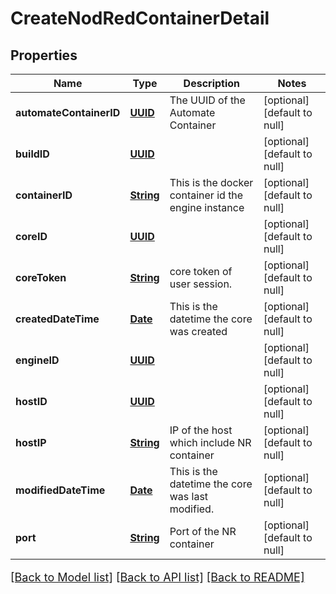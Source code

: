 # CreateNodRedContainerDetail
## Properties

Name | Type | Description | Notes
------------ | ------------- | ------------- | -------------
**automateContainerID** | [**UUID**](UUID.md) | The UUID of the Automate Container | [optional] [default to null]
**buildID** | [**UUID**](UUID.md) |  | [optional] [default to null]
**containerID** | [**String**](string.md) | This is the docker container id the engine instance | [optional] [default to null]
**coreID** | [**UUID**](UUID.md) |  | [optional] [default to null]
**coreToken** | [**String**](string.md) | core token of user session. | [optional] [default to null]
**createdDateTime** | [**Date**](DateTime.md) | This is the datetime the core was created | [optional] [default to null]
**engineID** | [**UUID**](UUID.md) |  | [optional] [default to null]
**hostID** | [**UUID**](UUID.md) |  | [optional] [default to null]
**hostIP** | [**String**](string.md) | IP of the host which include NR container | [optional] [default to null]
**modifiedDateTime** | [**Date**](DateTime.md) | This is the datetime the core was last modified. | [optional] [default to null]
**port** | [**String**](string.md) | Port of the NR container | [optional] [default to null]

[[Back to Model list]](../README.md#documentation-for-models) [[Back to API list]](../README.md#documentation-for-api-endpoints) [[Back to README]](../README.md)

<style>
     p, ul, ol, li { font-size: 18px !important;}
</style>

